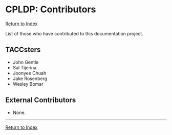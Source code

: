 # CPLDP: Contributors

[Return to Index](../index.md)

List of those who have contributed to this documentation project.

## TACCsters

- John Gentle
- Sal Tijerina
- Joonyee Chuah
- Jake Rosenberg
- Wesley Bomar

## External Contributors

- None.

---

[Return to Index](../index.md)
